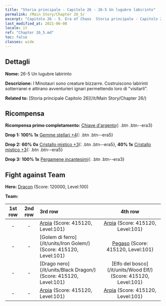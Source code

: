 ```yaml
---
title: "Storia principale - Capitolo 26 - 26-5 Un lugubre labirinto"
permalink: /Main Story/Chapter 26_5/
excerpt: "Capitolo 26 - 5. Era of Chaos  Storia principale - Capitolo 26_5. 26-5 Un lugubre labirinto"
last_modified_at: 2021-06-08
locale: it
ref: "Chapter 26_5.md"
toc: false
classes: wide
---
```


## Dettagli

 **Nome:** 26-5 Un lugubre labirinto

 **Descrizione:** I Minotauri sono creature bizzarre. Costruiscono labirinti sotterranei e attirano avventurieri ignari permettendo loro di \"visitarli\".

 **Related to:** [Storia principale Capitolo 26](/it/Main Story/Chapter 26/)

## Ricompensa

 **Ricompensa primo completamento:** [Chiave d'argento](/ItemsIT/con_693/){: .btn .btn--era3}

 **Drop 1:** **100% 1x** [Gemme stellari +4](/ItemsIT/mat_93/){: .btn .btn--era5}

 **Drop 2:** **60% 0x** [Cristallo mistico +3](/ItemsIT/mat_87/){: .btn .btn--era5}, **40% 1x** [Cristallo mistico +3](/ItemsIT/mat_87/){: .btn .btn--era5}

 **Drop 3:** **100% 1x** [Pergamene incantesimi](/ItemsIT/con_694/){: .btn .btn--era3}


## Fight against Team
 **Hero:** [Dracon](/it/heroes/Dracon/) (Score: 120000, Level:100)

 **Team:**


  | 1st row | 2nd row | 3rd row | 4th row |
  |:----:|:----:|:----|:----:|
  | - | - | [Arpia](/it/units/Harpy/) (Score: 415120, Level:101)  | [Arpia](/it/units/Harpy/) (Score: 415120, Level:101)  |
  | - | - | [Golem di ferro](/it/units/Iron Golem/) (Score: 415120, Level:101)  | [Pegaso](/it/units/Pegasus/) (Score: 415120, Level:101)  |
  | - | - | [Drago nero](/it/units/Black Dragon/) (Score: 415120, Level:101)  | [Elfo del bosco](/it/units/Wood Elf/) (Score: 415120, Level:101)  |
  | - | - | [Arpia](/it/units/Harpy/) (Score: 415120, Level:101)  | [Arpia](/it/units/Harpy/) (Score: 415120, Level:101)  |


